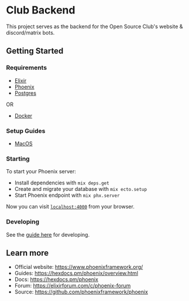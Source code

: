 # Club Backend

This project serves as the backend for the Open Source Club's website & discord/matrix bots.

## Getting Started

### Requirements

- [Elixir](https://elixir-lang.org/install.html)
- [Phoenix](https://hexdocs.pm/phoenix/installation.html#content)
- [Postgres](https://wiki.postgresql.org/wiki/Detailed_installation_guides)

OR

- [Docker](https://docs.docker.com/get-docker/)

### Setup Guides

- [MacOS](/docs/SETUP_MACOS.md)

### Starting

To start your Phoenix server:

- Install dependencies with `mix deps.get`
- Create and migrate your database with `mix ecto.setup`
- Start Phoenix endpoint with `mix phx.server`

Now you can visit [`localhost:4000`](http://localhost:4000) from your browser.

### Developing

See the [guide here](/docs/DEVELOPING.md) for developing.

## Learn more

- Official website: <https://www.phoenixframework.org/>
- Guides: <https://hexdocs.pm/phoenix/overview.html>
- Docs: <https://hexdocs.pm/phoenix>
- Forum: <https://elixirforum.com/c/phoenix-forum>
- Source: <https://github.com/phoenixframework/phoenix>
